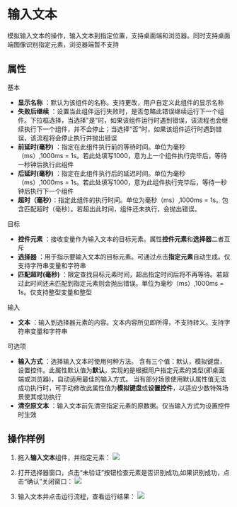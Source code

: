 # 输入文本

模拟输入文本的操作，输入文本到指定位置，支持桌面端和浏览器。同时支持桌面端图像识别指定元素，浏览器端暂不支持

## 属性
基本
- **显示名称** ：默认为该组件的名称。支持更改，用户自定义此组件的显示名称
- **失败后继续** ：设置当此组件运行失败时，是否忽略此错误继续运行下一个组件。下拉框选择，当选择"是"时，如果该组件运行时遇到错误，该流程也会继续执行下一个组件，并不会停止；当选择"否"时，如果该组件运行时遇到错误，该流程将会停止执行并抛出错误
- **前延时(毫秒)** ：指定在此组件执行前的等待时间。单位为毫秒（ms）,1000ms = 1s。若此处填写1000，意为上一个组件执行完毕后，等待一秒钟后执行此组件
- **后延时(毫秒)** ：指定在此组件执行后的延迟时间。单位为毫秒（ms）,1000ms = 1s。若此处填写1000，意为此组件执行完毕后，等待一秒钟后执行下一个组件
- **超时（毫秒）**：指定此组件的执行时间。单位为毫秒（ms）,1000ms = 1s。包含匹配超时（毫秒）。若超出此时间，组件还未执行，会抛出错误。

目标

- **控件元素** ：接收变量作为输入文本的目标元素。属性**控件元素**和**选择器**二者互斥
- **[选择器](../Appendix/Selector.md?_v=v2020.4)** ：用于指示要输入文本的目标元素。可通过点击**指定元素**自动生成。仅支持字符串变量和字符串
- **匹配超时(毫秒)** ：限定查找目标元素时间，超出指定时间后将不再等待。若超过此时间还未匹配到指定元素则会抛出错误。单位为毫秒（ms）,1000ms = 1s。仅支持整型变量和整型

输入
- **文本** ：输入到选择器元素的内容。文本内容所见即所得，不支持转义。支持字符串变量和字符串

可选项
- **输入方式** ：选择输入文本时使用何种方法。
含有三个值：默认，模拟键盘，设置控件。此属性默认值为**默认**，实现的是根据用户指定元素的类型(即桌面端或浏览器)，自动适用最佳的输入方式。
当有部分场景使用默认属性值无法成功执行时，可手动修改此属性值为**模拟键盘**或**设置控件**，以适应少数特殊场景使其成功执行
- **清空原文本** ：输入文本前先清空指定元素的原数据。仅当输入方式为设置控件时生效

## 操作样例
1. 拖入**输入文本**组件，并指定元素：
![](https://docimages.blob.core.chinacloudapi.cn/images/Activities/setText.png)

2. 打开选择器窗口，点击“未验证”按钮检查元素是否识别成功,如果识别成功，点击“确认”关闭窗口：
![](https://docimages.blob.core.chinacloudapi.cn/images/Activities/setTex-1.png)

3. 输入文本并点击运行流程，查看运行结果：
![](https://docimages.blob.core.chinacloudapi.cn/images/Activities/setTex-2.png)